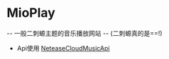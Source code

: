 # MioPlay 

-- 一般二刺螈主题的音乐播放网站 -- (二刺螈真的是==!)

- Api使用 [NeteaseCloudMusicApi]

[NeteaseCloudMusicApi]:[https://github.com/Binaryify/NeteaseCloudMusicApi]